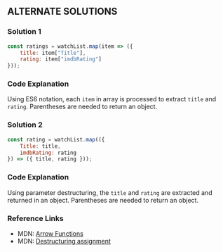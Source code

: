 ## ALTERNATE SOLUTIONS 

### Solution 1
```js
const ratings = watchList.map(item => ({
    title: item["Title"],
    rating: item["imdbRating"]
}));
```

### Code Explanation
Using ES6 notation, each `item` in array is processed to extract `title` and `rating`.  Parentheses are needed to return an object.


### Solution 2
```js
const rating = watchList.map(({
    Title: title,
    imdbRating: rating
}) => ({ title, rating }));
```

### Code Explanation
Using parameter destructuring, the `title` and `rating` are extracted and returned in an object.  Parentheses are needed to return an object.


### Reference Links
- MDN: [Arrow Functions](https://developer.mozilla.org/en-US/docs/Web/JavaScript/Reference/Functions/Arrow_functions) 
- MDN: [Destructuring assignment](https://developer.mozilla.org/en-US/docs/Web/JavaScript/Reference/Operators/Destructuring_assignment)

